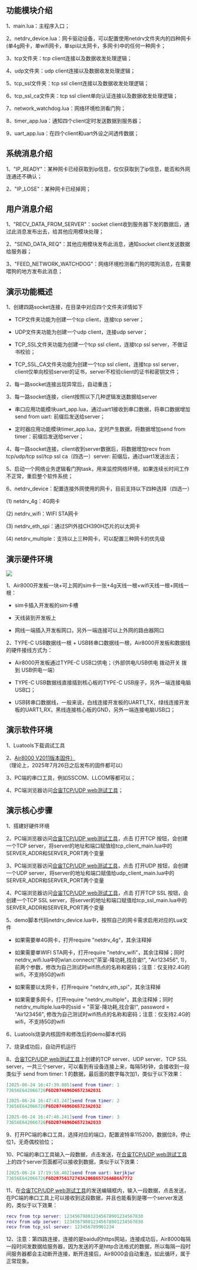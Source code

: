 ## 功能模块介绍

1、main.lua：主程序入口；

2、netdrv_device.lua：网卡驱动设备，可以配置使用netdrv文件夹内的四种网卡(单4g网卡，单wifi网卡，单spi以太网卡，多网卡)中的任何一种网卡；

3、tcp文件夹：tcp client连接以及数据收发处理逻辑；

4、udp文件夹：udp client连接以及数据收发处理逻辑；

5、tcp_ssl文件夹：tcp ssl client连接以及数据收发处理逻辑；

6、tcp_ssl_ca文件夹：tcp ssl client单向认证连接以及数据收发处理逻辑；

7、network_watchdog.lua：网络环境检测看门狗；

8、timer_app.lua：通知四个client定时发送数据到服务器；

9、uart_app.lua：在四个client和uart外设之间透传数据；



## 系统消息介绍

1、"IP_READY"：某种网卡已经获取到ip信息，仅仅获取到了ip信息，能否和外网连通还不确认；

2、"IP_LOSE"：某种网卡已经掉网；



## 用户消息介绍

1、"RECV_DATA_FROM_SERVER"：socket client收到服务器下发的数据后，通过此消息发布出去，给其他应用模块处理；

2、"SEND_DATA_REQ"：其他应用模块发布此消息，通知socket client发送数据给服务器；

3、"FEED_NETWORK_WATCHDOG"：网络环境检测看门狗的喂狗消息，在需要喂狗的地方发布此消息；



## 演示功能概述

1、创建四路socket连接，在目录中对应四个文件夹详情如下

- TCP文件夹功能为创建一个tcp client，连接tcp server；

- UDP文件夹功能为创建一个udp client，连接udp server；

- TCP_SSL文件夹功能为创建一个tcp ssl client，连接tcp ssl server，不做证书校验；

- TCP_SSL_CA文件夹功能为创建一个tcp ssl client，连接tcp ssl server，client仅单向校验server的证书，server不校验client的证书和密钥文件；

2、每一路socket连接出现异常后，自动重连；

3、每一路socket连接，client按照以下几种逻辑发送数据给server

- 串口应用功能模块uart_app.lua，通过uart1接收到串口数据，将串口数据增加send from uart: 前缀后发送给server；

- 定时器应用功能模块timer_app.lua，定时产生数据，将数据增加send from timer：前缀后发送给server；

4、每一路socket连接，client收到server数据后，将数据增加recv from tcp/udp/tcp ssl/tcp ssl ca（四选一）server: 前缀后，通过uart1发送出去；

5、启动一个网络业务逻辑看门狗task，用来监控网络环境，如果连续长时间工作不正常，重启整个软件系统；

6、netdrv_device：配置连接外网使用的网卡，目前支持以下四种选择（四选一）

   (1) netdrv_4g：4G网卡

   (2) netdrv_wifi：WIFI STA网卡

   (3) netdrv_eth_spi：通过SPI外挂CH390H芯片的以太网卡

   (4) netdrv_multiple：支持以上三种网卡，可以配置三种网卡的优先级




## 演示硬件环境

![](https://docs.openluat.com/air8000/luatos/app/image/netdrv_multi.jpg)

1、Air8000开发板一块+可上网的sim卡一张+4g天线一根+wifi天线一根+网线一根：

- sim卡插入开发板的sim卡槽

- 天线装到开发板上

- 网线一端插入开发板网口，另外一端连接可以上外网的路由器网口

2、TYPE-C USB数据线一根 + USB转串口数据线一根，Air8000开发板和数据线的硬件接线方式为：

- Air8000开发板通过TYPE-C USB口供电；（外部供电/USB供电 拨动开关 拨到 USB供电一端）

- TYPE-C USB数据线直接插到核心板的TYPE-C USB座子，另外一端连接电脑USB口；

- USB转串口数据线，一般来说，白线连接开发板的UART1_TX，绿线连接开发板的UART1_RX，黑线连接核心板的GND，另外一端连接电脑USB口；


## 演示软件环境

1、Luatools下载调试工具

2、[Air8000 V2011版本固件）](https://docs.openluat.com/air8000/luatos/firmware/)（理论上，2025年7月26日之后发布的固件都可以）

3、PC端的串口工具，例如SSCOM、LLCOM等都可以；

4、PC端浏览器访问[合宙TCP/UDP web测试工具](https://netlab.luatos.com/)；


## 演示核心步骤

1、搭建好硬件环境

2、PC端浏览器访问[合宙TCP/UDP web测试工具](https://netlab.luatos.com/)，点击 打开TCP 按钮，会创建一个TCP server，将server的地址和端口赋值给tcp_client_main.lua中的SERVER_ADDR和SERVER_PORT两个变量

3、PC端浏览器访问[合宙TCP/UDP web测试工具](https://netlab.luatos.com/)，点击 打开UDP 按钮，会创建一个UDP server，将server的地址和端口赋值给udp_client_main.lua中的SERVER_ADDR和SERVER_PORT两个变量

4、PC端浏览器访问[合宙TCP/UDP web测试工具](https://netlab.luatos.com/)，点击 打开TCP SSL 按钮，会创建一个TCP SSL server，将server的地址和端口赋值给tcp_ssl_main.lua中的SERVER_ADDR和SERVER_PORT两个变量

5、demo脚本代码netdrv_device.lua中，按照自己的网卡需求启用对应的Lua文件

- 如果需要单4G网卡，打开require "netdrv_4g"，其余注释掉

- 如果需要单WIFI STA网卡，打开require "netdrv_wifi"，其余注释掉；同时netdrv_wifi.lua中的wlan.connect("茶室-降功耗,找合宙!", "Air123456", 1)，前两个参数，修改为自己测试时wifi热点的名称和密码；注意：仅支持2.4G的wifi，不支持5G的wifi

- 如果需要以太网卡，打开require "netdrv_eth_spi"，其余注释掉

- 如果需要多网卡，打开require "netdrv_multiple"，其余注释掉；同时netdrv_multiple.lua中的ssid = "茶室-降功耗,找合宙!", password = "Air123456", 修改为自己测试时wifi热点的名称和密码；注意：仅支持2.4G的wifi，不支持5G的wifi

6、Luatools烧录内核固件和修改后的demo脚本代码

7、烧录成功后，自动开机运行

8、[合宙TCP/UDP web测试工具](https://netlab.luatos.com/)上创建的TCP server、UDP server、TCP SSL server，一共三个server，可以看到有设备连接上来，每隔5秒钟，会接收到一段类似于 send from timer: 1 的数据，最后面的数字每次加1，类似于以下效果：

``` lua
[2025-06-24 16:47:39.085]send from timer: 1
73656E642066726F6D2074696D65723A2031

[2025-06-24 16:47:43.247]send from timer: 2
73656E642066726F6D2074696D65723A2032

[2025-06-24 16:47:48.241]send from timer: 3
73656E642066726F6D2074696D65723A2033
```


9、打开PC端的串口工具，选择对应的端口，配置波特率115200，数据位8，停止位1，无奇偶校验位；

10、PC端的串口工具输入一段数据，点击发送，在[合宙TCP/UDP web测试工具](https://netlab.luatos.com/)上的四个server页面都可以接收到数据，类似于以下效果：

``` lua
[2025-06-24 17:19:58.402]send from uart: kerjkjwr
73656E642066726F6D20756172743A206B65726A6B6A7772
```

11、在[合宙TCP/UDP web测试工具](https://netlab.luatos.com/)的发送编辑框内，输入一段数据，点击发送，在PC端的串口工具上可以接收到这段数据，并且也能看到是哪一个server发送的，类似于以下效果：

``` lua
recv from tcp server: 123456798012345678901234567830
recv from udp server: 123456798012345678901234567830   
recv from tcp_ssl server: 123456789901234
```

12、注意：第四路连接，连接的是baidu的https网站，连接成功后，Air8000每隔一段时间发数据给服务器，因为发送的不是http合法格式的数据，所以每隔一段时间服务器都会主动断开连接，断开连接后，Air8000会自动重连，如此循环，属于正常现象。
